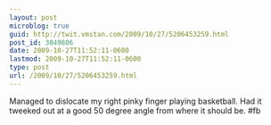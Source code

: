 ```yaml
---
layout: post
microblog: true
guid: http://twit.vmstan.com/2009/10/27/5206453259.html
post_id: 3049806
date: 2009-10-27T11:52:11-0600
lastmod: 2009-10-27T11:52:11-0600
type: post
url: /2009/10/27/5206453259.html
---
```

Managed to dislocate my right pinky finger playing basketball. Had it tweeked out at a good 50 degree angle from where it should be. #fb
